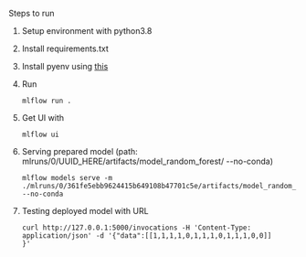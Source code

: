 Steps to run
1. Setup environment with python3.8
2. Install requirements.txt
3. Install pyenv using [this](https://brain2life.hashnode.dev/how-to-install-pyenv-python-version-manager-on-ubuntu-2004)
4. Run
    ```shell
    mlflow run .
    ```
5. Get UI with
    ```shell
    mlflow ui
    ```
6. Serving prepared model (path: mlruns/0/UUID_HERE/artifacts/model_random_forest/ --no-conda)
    ```shell
    mlflow models serve -m ./mlruns/0/361fe5ebb9624415b649108b47701c5e/artifacts/model_random_forest/ --no-conda
    ```
    
7. Testing deployed model with URL
    ```shell
    curl http://127.0.0.1:5000/invocations -H 'Content-Type:
    application/json' -d '{"data":[[1,1,1,1,0,1,1,1,0,1,1,1,0,0]]
    }' 
    ```
